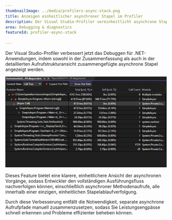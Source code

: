 ```yaml
---
thumbnailImage: ../media/profilers-async-stack.png
title: Anzeigen einheitlicher asynchroner Stapel im Profiler
description: Der Visual Studio-Profiler vereinheitlicht asynchrone Stapel, um die .NET-Profilerstellung zu optimieren.
area: Debugging & diagnostics
featureId: profiler-async-stack

---
```



Der Visual Studio-Profiler verbessert jetzt das Debuggen für .NET-Anwendungen, indem sowohl in der Zusammenfassung als auch in der detaillierten Aufrufstrukturansicht zusammengefügte asynchrone Stapel angezeigt werden.

![Einheitliche asynchrone Stapel des Profilers](../media/profilers-async-stack.png)

Dieses Feature bietet eine klarere, einheitlichere Ansicht der asynchronen Vorgänge, sodass Entwickler den vollständigen Ausführungsfluss nachverfolgen können, einschließlich asynchroner Methodenaufrufe, alle innerhalb einer einzigen, einheitlichen Stapelablaufverfolgung.

Durch diese Verbesserung entfällt die Notwendigkeit, separate asynchrone Aufrufpfade manuell zusammenzusetzen, sodass Sie Leistungsengpässe schnell erkennen und Probleme effizienter beheben können.
